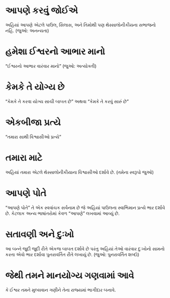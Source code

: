 # આપણે કરવું જોઈએ 

 અહિયાં આપણે એટલે પાઉલ, સિલાસ, અને તિમોથી પણ થેસ્સાલોનીકીયના સભાજનો નહિ. (જુઓ: અનન્યતા)
# હમેશા ઈશ્વરનો આભાર માનો 

 “ઈશ્વરનો આભાર વારંવાર માનો” (જુઓ: અત્યોક્તી)
# કેમકે તે યોગ્ય છે 

 “કેમકે તે કરવા યોગ્ય સાચી બાબત છે” અથવા “કેમકે તે કરવું સારું છે”
# એકબીજા પ્રત્યે 

 “તમારા સાથી વિશ્વાસીઓ પ્રત્યે”
# તમારા માટે 

 અહિયાં તમારા એટલે થેસ્સાલોનીકીયાના વિશ્વાસીઓ દર્શાવે છે. (તમેના સ્વરૂપો જુઓ)
# આપણે પોતે 

 “આપણે પોતે” તે એક સ્વવાંચક સર્વનામ છે જે અહિયાં પાઉલના સ્વાભિમાન પ્રત્યે ભાર દર્શાવે છે. કેટલાક અન્ય ભાષાંતરોમાં કેવળ “આપણે” લખવામાં આવ્યું છે.
# સતાવણી અને દુઃખો 

 આ બન્ને જુદી જુદી રીતે એકજ બાબત દર્શાવે છે પરંતુ અહિયાં તેઓ વારંવાર દુઃખોનો સામનો કરતા એવો ભાર દર્શાવા પુનરાવર્તિત રીતે લખાયું છે. (જુઓ: પુનરાવર્તિત શબ્દો)
# જેથી તમને માનયોગ્ય ગણવામાં આવે 

 કે ઈશ્વર તમને મુલ્યવાન ગણીને  તેના રાજ્યમાં ભાગીદાર બનાવે.